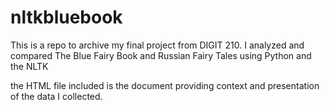 # nltkbluebook
This is a repo to archive my final project from DIGIT 210. I analyzed and compared The Blue Fairy Book and Russian Fairy Tales using Python and the NLTK

the HTML file included is the document providing context and presentation of the data I collected. 
